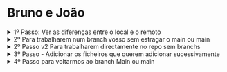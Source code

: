 # Bruno e João

<details>
<summary>1º Passo: Ver as diferenças entre o local e o remoto</summary>

```bash
git status
```
Passo para actualizar o nosso repo LOCAL.

```bash
git pull origin main
```
</details>

<details>
<summary>2º Para trabalharem num branch vosso sem estragar o main ou main</summary>
:warning: **Aviso:** Para trabalharem num branch individual

 ```bash 
git checkout -b 202407161357-%Issue%-%Task%-%DescricaoDoActualizado%
```
**202407161357** é AnoMesDiaHoraMin.
  
**%Issue%** é o 1.1.
  
**%Task%** é o 1.1.1.
   
**%DescricaoDoActualizado%** é a vossa descricao "UpdateDoExercicio".

**Exemplo** git checkout -b 202407172124-1.1-1.1.1-UpdateDeDescricao
</details>

<details>
<summary>2º Passo v2 Para trabalharem directamente no repo sem branchs</summary>
   :warning: **Aviso:** Para trabalharem directamente no principal.
	
 ```bash 
	git add /1.1-introdução-ao-Devops.md
```
um por cada ficheiro.
 
   Passo o push (o enviar do ficheiro para  repo) .
   ```bash
	git push -u origin main`
  ```
   Passo para confirmar os ficheiros enviados (commit) com a mensagem desejada -m.
   ```bash
	git commit -m 202407161357-%Issue%-%Task%-%DescricaoDoActualizado%
  ```

**Exemplo** git commit -m 202407172124-1.1-1.1.1-UpdateDeDescricao

   So para confirmar tudo.
  ```bash 
	git push
	git status
 ```

 </details>
 
<details>
<summary>3º Passo - Adicionar os ficheiros que querem adicionar sucessivamente</summary>
	
```bash
	git add /1.1-introdução-ao-Devops.md
 ```

um por cada ficheiro.
 
   Passo seguinte, fazer o push (o enviar do ficheiro para  repo) 
   
```bash   
	git push -u origin 202407161357-%Issue%-%Task%-%DescricaoDoActualizado%
 ```
   Passo para confirmar os ficheiros enviados (commit) com a mensagem desejada -m 
   
```bash   
	git commit -m 202407161357-%Issue%-%Task%-%DescricaoDoActualizado%
 ```
**Exemplo** git commit -m 202407172124-1.1-1.1.1-UpdateDeDescricao.

   So para confirmar tudo
   
 ```bash  
	git push
	git status
 ```
</details>

<details>
<summary>4º Passo para voltarmos ao branch Main ou main</summary>
	
```bash
git checkout main
```
	
   Passo para actualizar o nosso repo LOCAL.
   
```bash
git pull origin master
```
</details>
